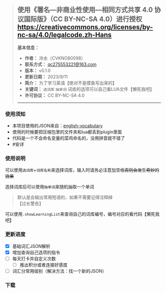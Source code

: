 
> 使用《署名—非商业性使用—相同方式共享 4.0 协议国际版》（CC BY-NC-SA 4.0）进行授权  
> https://creativecommons.org/licenses/by-nc-sa/4.0/legalcode.zh-Hans  
> ------  
> **基本信息：**  
> - **作者：** 泠水（CVKNO80098）    
> - **联系方式：** qc275553221@163.com    
> - **版本：** v0.1.0  
> - **更新日期：** 2023/9/11  
> - **简介：** 为了学习英语【绝对不是摸鱼写出来的】
> - **关键词：** `选词库` `抽单词` 词库的选项可以自己看LUA文件【懒死我吧】
> - **许可协议：** CC BY-NC-SA 4.0  
> ------  

### 使用须知

- 本项目使用的JSON来自：[english-vocabulary](https://github.com/KyleBing/english-vocabulary) 
- 使用的时候要把压缩包里的文件夹和lua都丢到plugin里面
- 代码是一个不会命名变量的菜鸡命名的，没用拼音就不错了
- #安详 

### 使用说明

可以使用`选词库`+`词库名称`来选择词库，输入时请务必注意加空格~~否则会发生奇妙的效果~~

选择词库后可以使用`抽单词`来随机抽取一个单词  
> 默认是会输出常用短语的，如果不需要记得注释掉  
> 【过长警告】

可以使用`.showLearningList`来查询自己的词库编号，编号对应的看代码【懒死我吧】

### 更新进度

- [x] 基础词汇JSON解析
- [x] 增加查询自己选项的指令
- [ ] 每天打卡并自定义次数
  - [ ] 推出积分或者连接好感度
- [ ] 词汇分常用级别（解决方法：找一个新的JSON）

### 下载


